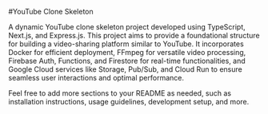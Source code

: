 #YouTube Clone Skeleton

A dynamic YouTube clone skeleton project developed using TypeScript, Next.js, and Express.js. This project aims to provide a foundational structure for building a video-sharing platform similar to YouTube. It incorporates Docker for efficient deployment, FFmpeg for versatile video processing, Firebase Auth, Functions, and Firestore for real-time functionalities, and Google Cloud services like Storage, Pub/Sub, and Cloud Run to ensure seamless user interactions and optimal performance.

Feel free to add more sections to your README as needed, such as installation instructions, usage guidelines, development setup, and more.





